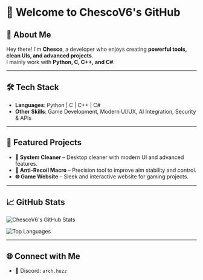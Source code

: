 # 👋 Welcome to ChescoV6's GitHub

## 🚀 About Me
Hey there! I'm **Chesco**, a developer who enjoys creating **powerful tools, clean UIs, and advanced projects**.  
I mainly work with **Python, C, C++, and C#**.

---

## 🛠️ Tech Stack
- **Languages**: Python | C | C++ | C#  
- **Other Skills**: Game Development, Modern UI/UX, AI Integration, Security & APIs

---

## 📌 Featured Projects
- **🧹 System Cleaner** – Desktop cleaner with modern UI and advanced features.  
- **🎯 Anti-Recoil Macro** – Precision tool to improve aim stability and control.  
- **🌐 Game Website** – Sleek and interactive website for gaming projects.  

---

## 📈 GitHub Stats
![ChescoV6's GitHub Stats](https://github-readme-stats.vercel.app/api?username=ChescoV6&show_icons=true&theme=tokyonight)

![Top Languages](https://github-readme-stats.vercel.app/api/top-langs/?username=ChescoV6&layout=compact&theme=tokyonight)

---

## 🌐 Connect with Me
- 💬 Discord: `arch.huzz`  
